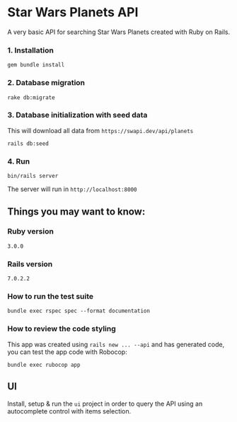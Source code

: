 # Star Wars Planets API

A very basic API for searching Star Wars Planets created with Ruby on Rails.

### 1. Installation

`gem bundle install` 

### 2. Database migration

`rake db:migrate`

### 3. Database initialization with seed data

This will download all data from `https://swapi.dev/api/planets`

`rails db:seed`

### 4. Run

`bin/rails server`

The server will run in `http://localhost:8000`

## Things you may want to know:

### Ruby version 

`3.0.0`

### Rails version

`7.0.2.2`

### How to run the test suite

`bundle exec rspec spec --format documentation`

### How to review the code styling

This app was created using `rails new ... --api` and has generated code, you can test the app code with Robocop:

`bundle exec rubocop app`

## UI

Install, setup & run the `ui` project in order to query the API using an autocomplete control with items selection. 